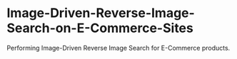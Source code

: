 # Image-Driven-Reverse-Image-Search-on-E-Commerce-Sites
Performing Image-Driven Reverse Image Search for E-Commerce products.
